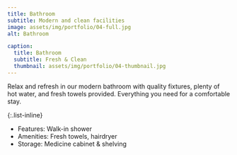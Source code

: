 ```yaml
---
title: Bathroom
subtitle: Modern and clean facilities
image: assets/img/portfolio/04-full.jpg
alt: Bathroom

caption:
  title: Bathroom
  subtitle: Fresh & Clean
  thumbnail: assets/img/portfolio/04-thumbnail.jpg
---
```

Relax and refresh in our modern bathroom with quality fixtures, plenty of hot water, and fresh towels provided. Everything you need for a comfortable stay.

{:.list-inline}
- Features: Walk-in shower
- Amenities: Fresh towels, hairdryer
- Storage: Medicine cabinet & shelving

